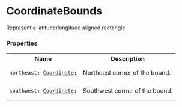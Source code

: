 # CoordinateBounds

Represent a latitude/longitude aligned rectangle.

### Properties

<table>
<tr>
<th>
  Name
</th>
<th>
  Description
</th>
</tr>
<tr>
<td>
  <pre><code>northeast: <a href="./Coordinate.md">Coordinate</a>;</code></pre>
</td>
<td>
  Northeast corner of the bound.
</td>
</tr>
<tr>
<td>
  <pre><code>southwest: <a href="./Coordinate.md">Coordinate</a>;</code></pre>
</td>
<td>
  Southwest corner of the bound.
</td>
</tr>
</table>